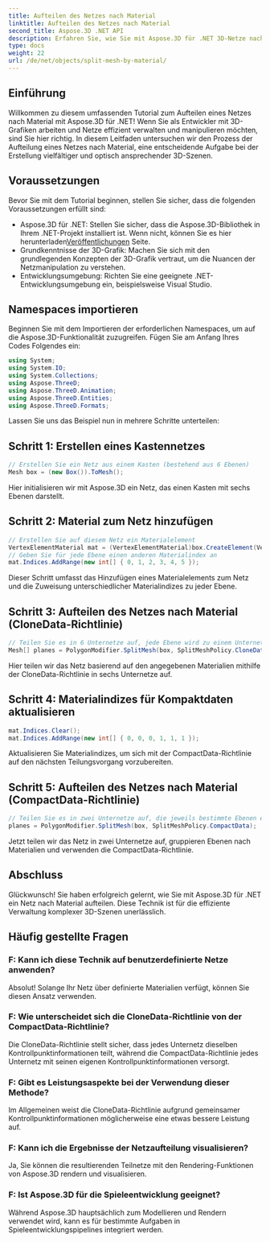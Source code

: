 ```yaml
---
title: Aufteilen des Netzes nach Material
linktitle: Aufteilen des Netzes nach Material
second_title: Aspose.3D .NET API
description: Erfahren Sie, wie Sie mit Aspose.3D für .NET 3D-Netze nach Material aufteilen. Verbessern Sie die Organisation und Effizienz der Szene. Schritt-für-Schritt-Anleitung für Entwickler.
type: docs
weight: 22
url: /de/net/objects/split-mesh-by-material/
---
```

## Einführung
Willkommen zu diesem umfassenden Tutorial zum Aufteilen eines Netzes nach Material mit Aspose.3D für .NET! Wenn Sie als Entwickler mit 3D-Grafiken arbeiten und Netze effizient verwalten und manipulieren möchten, sind Sie hier richtig. In diesem Leitfaden untersuchen wir den Prozess der Aufteilung eines Netzes nach Material, eine entscheidende Aufgabe bei der Erstellung vielfältiger und optisch ansprechender 3D-Szenen.
## Voraussetzungen
Bevor Sie mit dem Tutorial beginnen, stellen Sie sicher, dass die folgenden Voraussetzungen erfüllt sind:
-  Aspose.3D für .NET: Stellen Sie sicher, dass die Aspose.3D-Bibliothek in Ihrem .NET-Projekt installiert ist. Wenn nicht, können Sie es hier herunterladen[Veröffentlichungen](https://releases.aspose.com/3d/net/) Seite.
- Grundkenntnisse der 3D-Grafik: Machen Sie sich mit den grundlegenden Konzepten der 3D-Grafik vertraut, um die Nuancen der Netzmanipulation zu verstehen.
- Entwicklungsumgebung: Richten Sie eine geeignete .NET-Entwicklungsumgebung ein, beispielsweise Visual Studio.
## Namespaces importieren
Beginnen Sie mit dem Importieren der erforderlichen Namespaces, um auf die Aspose.3D-Funktionalität zuzugreifen. Fügen Sie am Anfang Ihres Codes Folgendes ein:
```csharp
using System;
using System.IO;
using System.Collections;
using Aspose.ThreeD;
using Aspose.ThreeD.Animation;
using Aspose.ThreeD.Entities;
using Aspose.ThreeD.Formats;
```
Lassen Sie uns das Beispiel nun in mehrere Schritte unterteilen:
## Schritt 1: Erstellen eines Kastennetzes
```csharp
// Erstellen Sie ein Netz aus einem Kasten (bestehend aus 6 Ebenen)
Mesh box = (new Box()).ToMesh();
```
Hier initialisieren wir mit Aspose.3D ein Netz, das einen Kasten mit sechs Ebenen darstellt.
## Schritt 2: Material zum Netz hinzufügen
```csharp
// Erstellen Sie auf diesem Netz ein Materialelement
VertexElementMaterial mat = (VertexElementMaterial)box.CreateElement(VertexElementType.Material, MappingMode.Polygon, ReferenceMode.Index);
// Geben Sie für jede Ebene einen anderen Materialindex an
mat.Indices.AddRange(new int[] { 0, 1, 2, 3, 4, 5 });
```
Dieser Schritt umfasst das Hinzufügen eines Materialelements zum Netz und die Zuweisung unterschiedlicher Materialindizes zu jeder Ebene.
## Schritt 3: Aufteilen des Netzes nach Material (CloneData-Richtlinie)
```csharp
// Teilen Sie es in 6 Unternetze auf, jede Ebene wird zu einem Unternetz
Mesh[] planes = PolygonModifier.SplitMesh(box, SplitMeshPolicy.CloneData);
```
Hier teilen wir das Netz basierend auf den angegebenen Materialien mithilfe der CloneData-Richtlinie in sechs Unternetze auf.
## Schritt 4: Materialindizes für Kompaktdaten aktualisieren
```csharp
mat.Indices.Clear();
mat.Indices.AddRange(new int[] { 0, 0, 0, 1, 1, 1 });
```
Aktualisieren Sie Materialindizes, um sich mit der CompactData-Richtlinie auf den nächsten Teilungsvorgang vorzubereiten.
## Schritt 5: Aufteilen des Netzes nach Material (CompactData-Richtlinie)
```csharp
// Teilen Sie es in zwei Unternetze auf, die jeweils bestimmte Ebenen enthalten
planes = PolygonModifier.SplitMesh(box, SplitMeshPolicy.CompactData);
```
Jetzt teilen wir das Netz in zwei Unternetze auf, gruppieren Ebenen nach Materialien und verwenden die CompactData-Richtlinie.
## Abschluss
Glückwunsch! Sie haben erfolgreich gelernt, wie Sie mit Aspose.3D für .NET ein Netz nach Material aufteilen. Diese Technik ist für die effiziente Verwaltung komplexer 3D-Szenen unerlässlich.
## Häufig gestellte Fragen
### F: Kann ich diese Technik auf benutzerdefinierte Netze anwenden?
Absolut! Solange Ihr Netz über definierte Materialien verfügt, können Sie diesen Ansatz verwenden.
### F: Wie unterscheidet sich die CloneData-Richtlinie von der CompactData-Richtlinie?
Die CloneData-Richtlinie stellt sicher, dass jedes Unternetz dieselben Kontrollpunktinformationen teilt, während die CompactData-Richtlinie jedes Unternetz mit seinen eigenen Kontrollpunktinformationen versorgt.
### F: Gibt es Leistungsaspekte bei der Verwendung dieser Methode?
Im Allgemeinen weist die CloneData-Richtlinie aufgrund gemeinsamer Kontrollpunktinformationen möglicherweise eine etwas bessere Leistung auf.
### F: Kann ich die Ergebnisse der Netzaufteilung visualisieren?
Ja, Sie können die resultierenden Teilnetze mit den Rendering-Funktionen von Aspose.3D rendern und visualisieren.
### F: Ist Aspose.3D für die Spieleentwicklung geeignet?
Während Aspose.3D hauptsächlich zum Modellieren und Rendern verwendet wird, kann es für bestimmte Aufgaben in Spieleentwicklungspipelines integriert werden.